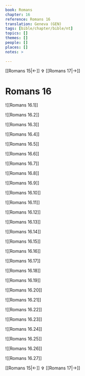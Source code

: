 ```yaml
---
book: Romans
chapter: 16
reference: Romans 16
translation: Geneva (GEN)
tags: [bible/chapter/bible/nt]
topics: []
themes: []
people: []
places: []
notes: >
  
---
```


[[Romans 15|<-]] ✞ [[Romans 17|->]]

# Romans 16

![[Romans 16.1]]

![[Romans 16.2]]

![[Romans 16.3]]

![[Romans 16.4]]

![[Romans 16.5]]

![[Romans 16.6]]

![[Romans 16.7]]

![[Romans 16.8]]

![[Romans 16.9]]

![[Romans 16.10]]

![[Romans 16.11]]

![[Romans 16.12]]

![[Romans 16.13]]

![[Romans 16.14]]

![[Romans 16.15]]

![[Romans 16.16]]

![[Romans 16.17]]

![[Romans 16.18]]

![[Romans 16.19]]

![[Romans 16.20]]

![[Romans 16.21]]

![[Romans 16.22]]

![[Romans 16.23]]

![[Romans 16.24]]

![[Romans 16.25]]

![[Romans 16.26]]

![[Romans 16.27]]

[[Romans 15|<-]] ✞ [[Romans 17|->]]
